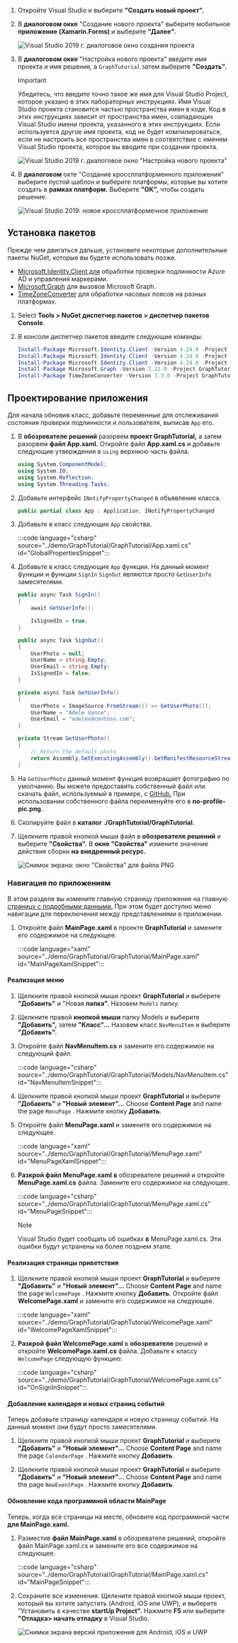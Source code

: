 <!-- markdownlint-disable MD002 MD041 -->

1. Откройте Visual Studio и выберите **"Создать новый проект".**

1. В **диалоговом окке** "Создание нового проекта" выберите мобильное **приложение (Xamarin.Forms)** и выберите **"Далее".**

    ![Visual Studio 2019 г. диалоговое окно создания проекта](images/new-project-dialog.png)

1. В **диалоговом окке** "Настройка нового проекта" введите имя проекта и имя решения, а `GraphTutorial` затем выберите **"Создать".**  

    > [!IMPORTANT]
    > Убедитесь, что введите точно такое же имя для Visual Studio Project, которое указано в этих лабораторных инструкциях. Имя Visual Studio проекта становится частью пространства имен в коде. Код в этих инструкциях зависит от пространства имен, совпадающих Visual Studio имени проекта, указанного в этих инструкциях. Если используется другое имя проекта, код не будет компилироваться, если не настроить все пространства имен в соответствие с именем Visual Studio проекта, которое вы вводите при создании проекта.

    ![Visual Studio 2019 г. диалоговое окно "Настройка нового проекта"](images/configure-new-project-dialog.png)

1. В **диалоговом** окте "Создание кроссплатформенного приложения" выберите пустой шаблон и выберите платформы, которые вы хотите создать в **рамках платформ.**  Выберите **"ОК",** чтобы создать решение.

    ![Visual Studio 2019: новое кроссплатформечное приложение](images/new-cross-platform-app-dialog.png)

## <a name="install-packages"></a>Установка пакетов

Прежде чем двигаться дальше, установите некоторые дополнительные пакеты NuGet, которые вы будете использовать позже.

- [Microsoft.Identity.Client для](https://www.nuget.org/packages/Microsoft.Identity.Client/) обработки проверки подлинности Azure AD и управления маркерами.
- [Microsoft.Graph](https://www.nuget.org/packages/Microsoft.Graph/) для вызовов Microsoft Graph.
- [TimeZoneConverter](https://www.nuget.org/packages/TimeZoneConverter/) для обработки часовых поясов на разных платформах.

1. Select **Tools > NuGet диспетчер пакетов > диспетчер пакетов Console**.

1. В консоли диспетчер пакетов введите следующие команды.

    ```Powershell
    Install-Package Microsoft.Identity.Client -Version 4.24.0 -Project GraphTutorial
    Install-Package Microsoft.Identity.Client -Version 4.24.0 -Project GraphTutorial.Android
    Install-Package Microsoft.Identity.Client -Version 4.24.0 -Project GraphTutorial.iOS
    Install-Package Microsoft.Graph -Version 3.21.0 -Project GraphTutorial
    Install-Package TimeZoneConverter -Version 3.3.0 -Project GraphTutorial
    ```

## <a name="design-the-app"></a>Проектирование приложения

Для начала обновив класс, добавьте переменные для отслеживания состояния проверки подлинности и пользователя, выписав `App` его.

1. В **обозревателе решений** разорвем **проект GraphTutorial,** а затем разорвем **файл App.xaml.** Откройте файл **App.xaml.cs** и добавьте следующие утверждения в `using` верхнюю часть файла.

    ```csharp
    using System.ComponentModel;
    using System.IO;
    using System.Reflection;
    using System.Threading.Tasks;
    ```

1. Добавьте интерфейс `INotifyPropertyChanged` в объявление класса.

    ```csharp
    public partial class App : Application, INotifyPropertyChanged
    ```

1. Добавьте в класс следующие `App` свойства.

    :::code language="csharp" source="../demo/GraphTutorial/GraphTutorial/App.xaml.cs" id="GlobalPropertiesSnippet":::

1. Добавьте в класс следующие `App` функции. На данный момент функции и функции `SignIn` `SignOut` являются просто `GetUserInfo` замесятелями.

    ```csharp
    public async Task SignIn()
    {
        await GetUserInfo();

        IsSignedIn = true;
    }

    public async Task SignOut()
    {
        UserPhoto = null;
        UserName = string.Empty;
        UserEmail = string.Empty;
        IsSignedIn = false;
    }

    private async Task GetUserInfo()
    {
        UserPhoto = ImageSource.FromStream(() => GetUserPhoto());
        UserName = "Adele Vance";
        UserEmail = "adelev@contoso.com";
    }

    private Stream GetUserPhoto()
    {
        // Return the default photo
        return Assembly.GetExecutingAssembly().GetManifestResourceStream("GraphTutorial.no-profile-pic.png");
    }
    ```

1. На `GetUserPhoto` данный момент функция возвращает фотографию по умолчанию. Вы можете предоставить собственный файл или скачать файл, используемый в примере, с [GitHub.](https://github.com/microsoftgraph/msgraph-training-xamarin/blob/master/tutorial/images/no-profile-pic.png) При использовании собственного файла переименуйте его в **no-profile-pic.png.**

1. Скопируйте файл в **каталог ./GraphTutorial/GraphTutorial.**

1. Щелкните правой кнопкой мыши файл в **обозревателе решений** и выберите **"Свойства".** В **окне "Свойства"** измените значение действия сборки **на** **внедренный ресурс.**

    ![Снимок экрана: окно "Свойства" для файла PNG](./images/png-file-properties.png)

### <a name="app-navigation"></a>Навигация по приложениям

В этом разделе вы измените главную страницу приложения на главную [страницу с подробными данными.](/xamarin/xamarin-forms/app-fundamentals/navigation/master-detail-page) При этом будет доступно меню навигации для переключения между представлениями в приложении.

1. Откройте файл **MainPage.xaml** в проекте **GraphTutorial** и замените его содержимое на следующее.

    :::code language="xaml" source="../demo/GraphTutorial/GraphTutorial/MainPage.xaml" id="MainPageXamlSnippet":::

#### <a name="implement-the-menu"></a>Реализация меню

1. Щелкните правой кнопкой мыши проект **GraphTutorial** и выберите **"Добавить"** и "Новая **папка".** Назовем `Models` папку.

1. Щелкните правой **кнопкой мыши** папку Models и выберите **"Добавить",** затем **"Класс"...** Назовем класс `NavMenuItem` и выберите **"Добавить".**

1. Откройте файл **NavMenuItem.cs** и замените его содержимое на следующий файл.

    :::code language="csharp" source="../demo/GraphTutorial/GraphTutorial/Models/NavMenuItem.cs" id="NavMenuItemSnippet":::

1. Щелкните правой кнопкой мыши проект **GraphTutorial** и выберите **"Добавить"** и **"Новый элемент"...** Choose **Content Page** and name the page `MenuPage` . Нажмите кнопку **Добавить**.

1. Откройте файл **MenuPage.xaml** и замените его содержимое на следующее.

    :::code language="xaml" source="../demo/GraphTutorial/GraphTutorial/MenuPage.xaml" id="MenuPageXamlSnippet":::

1. **Разкрой файл MenuPage.xaml** **в** обозревателе решений и откройте **MenuPage.xaml.cs** файла. Замените его содержимое на следующее.

    :::code language="csharp" source="../demo/GraphTutorial/GraphTutorial/MenuPage.xaml.cs" id="MenuPageSnippet":::

    > [!NOTE]
    > Visual Studio будет сообщать об ошибках **в** MenuPage.xaml.cs. Эти ошибки будут устранены на более позднем этапе.

#### <a name="implement-the-welcome-page"></a>Реализация страницы приветствия

1. Щелкните правой кнопкой мыши проект **GraphTutorial** и выберите **"Добавить"** и **"Новый элемент"...** Choose **Content Page** and name the page `WelcomePage` . Нажмите кнопку **Добавить**. Откройте файл **WelcomePage.xaml** и замените его содержимое на следующее.

    :::code language="xaml" source="../demo/GraphTutorial/GraphTutorial/WelcomePage.xaml" id="WelcomePageXamlSnippet":::

1. **Разкрой файл WelcomePage.xaml** в **обозревателе** решений и откройте **WelcomePage.xaml.cs** файла. Добавьте к классу `WelcomePage` следующую функцию:

    :::code language="csharp" source="../demo/GraphTutorial/GraphTutorial/WelcomePage.xaml.cs" id="OnSignInSnippet":::

#### <a name="add-calendar-and-new-event-pages"></a>Добавление календаря и новых страниц событий

Теперь добавьте страницу календаря и новую страницу событий. На данный момент они будут просто замесятелями.

1. Щелкните правой кнопкой мыши проект **GraphTutorial** и выберите **"Добавить"** и **"Новый элемент"...** Choose **Content Page** and name the page `CalendarPage` . Нажмите кнопку **Добавить**.

1. Щелкните правой кнопкой мыши проект **GraphTutorial** и выберите **"Добавить"** и **"Новый элемент"...** Choose **Content Page** and name the page `NewEventPage` . Нажмите кнопку **Добавить**.

#### <a name="update-mainpage-code-behind"></a>Обновление кода программной области MainPage

Теперь, когда все страницы на месте, обновите код программной части **для MainPage.xaml.**

1. Разместив **файл MainPage.xaml** в обозревателе решений, откройте файл MainPage.xaml.cs и замените его все содержимое на следующее.  

    :::code language="csharp" source="../demo/GraphTutorial/GraphTutorial/MainPage.xaml.cs" id="MainPageSnippet":::

1. Сохраните все изменения. Щелкните правой кнопкой мыши проект, который вы хотите запустить (Android, iOS или UWP), и выберите "Установить в качестве **startUp Project".** Нажмите **F5** или выберите **"Отладка> начать отладку** в Visual Studio.

    ![Снимки экрана версий приложения для Android, iOS и UWP](./images/welcome-page.png)
